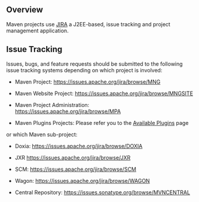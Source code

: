 ## Overview

Maven projects use [JIRA](http://www.atlassian.com/software/jira) a
J2EE-based, issue tracking and project management application.

## Issue Tracking

Issues, bugs, and feature requests should be submitted to the following
issue tracking systems depending on which project is involved:

* Maven Project: <https://issues.apache.org/jira/browse/MNG>

* Maven Website Project: <https://issues.apache.org/jira/browse/MNGSITE>

* Maven Project Administration: <https://issues.apache.org/jira/browse/MPA>

* Maven Plugins Projects: Please refer you to the [Available Plugins](./plugins/index.html) page

or which Maven sub-project:

* Doxia: <https://issues.apache.org/jira/browse/DOXIA>

* JXR <https://issues.apache.org/jira/browse/JXR>

* SCM: <https://issues.apache.org/jira/browse/SCM>

* Wagon: <https://issues.apache.org/jira/browse/WAGON>

* Central Repository: <https://issues.sonatype.org/browse/MVNCENTRAL>
